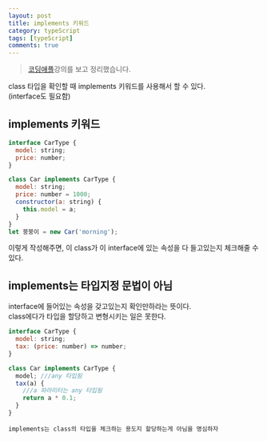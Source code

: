 ```yaml
---
layout: post
title: implements 키워드
category: typeScript
tags: [typeScript]
comments: true
---
```


> [코딩애플](https://codingapple.com/)강의를 보고 정리했습니다.

class 타입을 확인할 때 implements 키워드를 사용해서 할 수 있다.<br/>
(interface도 필요함)

## implements 키워드

```js
interface CarType {
  model: string;
  price: number;
}

class Car implements CarType {
  model: string;
  price: number = 1000;
  constructor(a: string) {
    this.model = a;
  }
}
let 붕붕이 = new Car('morning');
```

이렇게 작성해주면, 이 class가 이 interface에 있는 속성을 다 들고있는지 체크해줄 수 있다.

## implements는 타입지정 문법이 아님

interface에 들어있는 속성을 갖고있는지 확인만하라는 뜻이다.<br/>
class에다가 타입을 할당하고 변형시키는 일은 못한다.

```js
interface CarType {
  model: string;
  tax: (price: number) => number;
}

class Car implements CarType {
  model; ///any 타입됨
  tax(a) {
    ///a 파라미터는 any 타입됨
    return a * 0.1;
  }
}
```

`implements는 class의 타입을 체크하는 용도지 할당하는게 아님을 명심하자`
